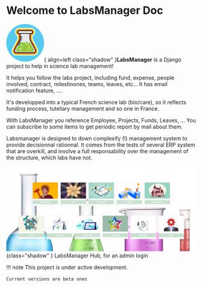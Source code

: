 # Welcome to LabsManager Doc




![Image title](assets/icon.png){ align=left class="shadow" }**LabsManager** is a Django project to help in science lab management!

It helps you follow the labs project, including fund, expense, people involved, contract, milestinones, teams, leaves, etc...
It has email notification feature, ....

It's developped into a typical French science lab (bio/care), so it reflects funding process, tutellary management and so one in France.

With LabsManager you reference Employee, Projects, Funds, Leaves, ...
You can subscribe to some items to get periodic report by mail about them. 

Labsmanager is designed to down complexify (!) management system to provide decisionnal rationnal. It comes from the tests of several ERP system that are overkill, and involve a full responsability over the management of the structure, which labs have not.


![Labsmanager Hub](assets/hub.png){class="shadow" }
<span class="legend center">LabsManager Hub, for an admin login</span>


!!! note
    This project is under active development.

    Current versions are beta ones


